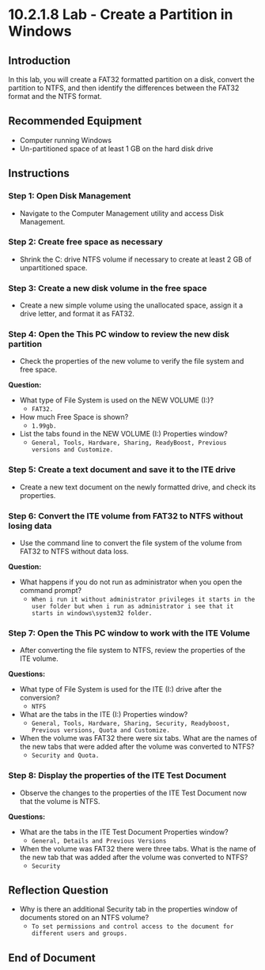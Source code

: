 # 10.2.1.8 Lab - Create a Partition in Windows

## Introduction
In this lab, you will create a FAT32 formatted partition on a disk, convert the partition to NTFS, and then identify the differences between the FAT32 format and the NTFS format.

## Recommended Equipment
- Computer running Windows
- Un-partitioned space of at least 1 GB on the hard disk drive

## Instructions

### Step 1: Open Disk Management
- Navigate to the Computer Management utility and access Disk Management.

### Step 2: Create free space as necessary
- Shrink the C: drive NTFS volume if necessary to create at least 2 GB of unpartitioned space.

### Step 3: Create a new disk volume in the free space
- Create a new simple volume using the unallocated space, assign it a drive letter, and format it as FAT32.

### Step 4: Open the This PC window to review the new disk partition
- Check the properties of the new volume to verify the file system and free space.

**Question:**
- What type of File System is used on the NEW VOLUME (I:)?
  - `FAT32.`
- How much Free Space is shown?
  - `1.99gb.`
- List the tabs found in the NEW VOLUME (I:) Properties window?
  - `General, Tools, Hardware, Sharing, ReadyBoost, Previous versions and Customize.`

### Step 5: Create a text document and save it to the ITE drive
- Create a new text document on the newly formatted drive, and check its properties.

### Step 6: Convert the ITE volume from FAT32 to NTFS without losing data
- Use the command line to convert the file system of the volume from FAT32 to NTFS without data loss.

**Question:**
- What happens if you do not run as administrator when you open the command prompt?
  - `When i run it without administrator privileges it starts in the user folder but when i run as administrator i see that it starts in windows\system32 folder.`

### Step 7: Open the This PC window to work with the ITE Volume
- After converting the file system to NTFS, review the properties of the ITE volume.

**Questions:**
- What type of File System is used for the ITE (I:) drive after the conversion?
  - `NTFS`
- What are the tabs in the ITE (I:) Properties window?
  - `General, Tools, Hardware, Sharing, Security, Readyboost, Previous versions, Quota and Customize.`
- When the volume was FAT32 there were six tabs. What are the names of the new tabs that were added after the volume was converted to NTFS?
  - `Security and Quota.`

### Step 8: Display the properties of the ITE Test Document
- Observe the changes to the properties of the ITE Test Document now that the volume is NTFS.

**Questions:**
- What are the tabs in the ITE Test Document Properties window?
  - `General, Details and Previous Versions`
- When the volume was FAT32 there were three tabs. What is the name of the new tab that was added after the volume was converted to NTFS?
  - `Security`

## Reflection Question
- Why is there an additional Security tab in the properties window of documents stored on an NTFS volume?
  - `To set permissions and control access to the document for different users and groups.`

## End of Document
